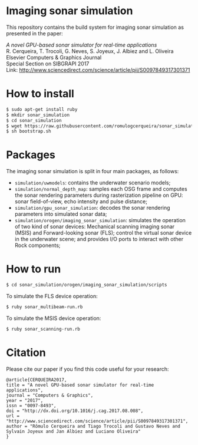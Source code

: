 Imaging sonar simulation 
==========================

This repository contains the build system for imaging sonar simulation as presented in the paper:

*A novel GPU-based sonar simulator for real-time applications* <br>
R. Cerqueira, T. Trocoli, G. Neves, S. Joyeux, J. Albiez and L. Oliveira <br>
Elsevier Computers & Graphics Journal <br>
Special Section on SIBGRAPI 2017 <br>
Link: http://www.sciencedirect.com/science/article/pii/S0097849317301371

How to install
==========================
```sh
$ sudo apt-get install ruby
$ mkdir sonar_simulation
$ cd sonar_simulation
$ wget https://raw.githubusercontent.com/romulogcerqueira/sonar_simulation-buildconf/master/bootstrap.sh
$ sh bootstrap.sh
```

Packages
==========================
The imaging sonar simulation is split in four main packages, as follows:
* `simulation/uwmodels`: contains the underwater scenario models;
* `simulation/normal_depth_map`: samples each OSG frame and computes the sonar rendering parameters during rasterization pipeline on GPU: sonar field-of-view, echo intensity and pulse distance;
* `simulation/gpu_sonar_simulation`: decodes the sonar rendering parameters into simulated sonar data;
* `simulation/orogen/imaging_sonar_simulation`: simulates the operation of two kind of sonar devices: Mechanical scanning imaging sonar (MSIS) and Forward-looking sonar (FLS); control the virtual sonar device in the underwater scene; and provides I/O ports to interact with other Rock components;

How to run
==========================
```sh
$ cd sonar_simulation/orogen/imaging_sonar_simulation/scripts
```

To simulate the FLS device operation:
```sh
$ ruby sonar_multibeam-run.rb
```

To simulate the MSIS device operation:
```sh
$ ruby sonar_scanning-run.rb
```

Citation
==========================
Please cite our paper if you find this code useful for your research:
```
@article{CERQUEIRA2017,
title = "A novel GPU-based sonar simulator for real-time applications",
journal = "Computers & Graphics",
year = "2017",
issn = "0097-8493",
doi = "http://dx.doi.org/10.1016/j.cag.2017.08.008",
url = "http://www.sciencedirect.com/science/article/pii/S0097849317301371",
author = "Rômulo Cerqueira and Tiago Trocoli and Gustavo Neves and Sylvain Joyeux and Jan Albiez and Luciano Oliveira"
}
```
